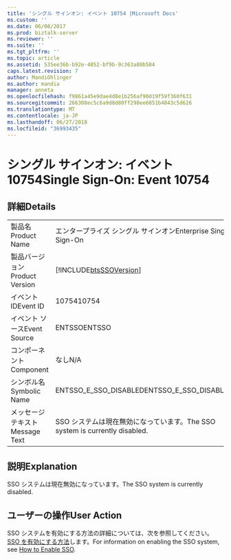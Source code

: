 ```yaml
---
title: 'シングル サインオン: イベント 10754 |Microsoft Docs'
ms.custom: ''
ms.date: 06/08/2017
ms.prod: biztalk-server
ms.reviewer: ''
ms.suite: ''
ms.tgt_pltfrm: ''
ms.topic: article
ms.assetid: 535ee36b-b92e-4852-bf9b-9c363a80b584
caps.latest.revision: 7
author: MandiOhlinger
ms.author: mandia
manager: anneta
ms.openlocfilehash: f9861a45e9dae4d8e1b256af90d19f59f360f631
ms.sourcegitcommit: 266308ec5c6a9d8d80ff298ee6051b4843c5d626
ms.translationtype: MT
ms.contentlocale: ja-JP
ms.lasthandoff: 06/27/2018
ms.locfileid: "36993435"
---
```

# <a name="single-sign-on-event-10754"></a><span data-ttu-id="1b63f-102">シングル サインオン: イベント 10754</span><span class="sxs-lookup"><span data-stu-id="1b63f-102">Single Sign-On: Event 10754</span></span>
## <a name="details"></a><span data-ttu-id="1b63f-103">詳細</span><span class="sxs-lookup"><span data-stu-id="1b63f-103">Details</span></span>  
  
|                 |                                                            |
|-----------------|------------------------------------------------------------|
|  <span data-ttu-id="1b63f-104">製品名</span><span class="sxs-lookup"><span data-stu-id="1b63f-104">Product Name</span></span>   |                 <span data-ttu-id="1b63f-105">エンタープライズ シングル サインオン</span><span class="sxs-lookup"><span data-stu-id="1b63f-105">Enterprise Single Sign-On</span></span>                  |
| <span data-ttu-id="1b63f-106">製品バージョン</span><span class="sxs-lookup"><span data-stu-id="1b63f-106">Product Version</span></span> | [!INCLUDE[btsSSOVersion](../includes/btsssoversion-md.md)] |
|    <span data-ttu-id="1b63f-107">イベント ID</span><span class="sxs-lookup"><span data-stu-id="1b63f-107">Event ID</span></span>     |                           <span data-ttu-id="1b63f-108">10754</span><span class="sxs-lookup"><span data-stu-id="1b63f-108">10754</span></span>                            |
|  <span data-ttu-id="1b63f-109">イベント ソース</span><span class="sxs-lookup"><span data-stu-id="1b63f-109">Event Source</span></span>   |                           <span data-ttu-id="1b63f-110">ENTSSO</span><span class="sxs-lookup"><span data-stu-id="1b63f-110">ENTSSO</span></span>                           |
|    <span data-ttu-id="1b63f-111">コンポーネント</span><span class="sxs-lookup"><span data-stu-id="1b63f-111">Component</span></span>    |                            <span data-ttu-id="1b63f-112">なし</span><span class="sxs-lookup"><span data-stu-id="1b63f-112">N/A</span></span>                             |
|  <span data-ttu-id="1b63f-113">シンボル名</span><span class="sxs-lookup"><span data-stu-id="1b63f-113">Symbolic Name</span></span>  |                   <span data-ttu-id="1b63f-114">ENTSSO_E_SSO_DISABLED</span><span class="sxs-lookup"><span data-stu-id="1b63f-114">ENTSSO_E_SSO_DISABLED</span></span>                    |
|  <span data-ttu-id="1b63f-115">メッセージ テキスト</span><span class="sxs-lookup"><span data-stu-id="1b63f-115">Message Text</span></span>   |           <span data-ttu-id="1b63f-116">SSO システムは現在無効になっています。</span><span class="sxs-lookup"><span data-stu-id="1b63f-116">The SSO system is currently disabled.</span></span>            |
  
## <a name="explanation"></a><span data-ttu-id="1b63f-117">説明</span><span class="sxs-lookup"><span data-stu-id="1b63f-117">Explanation</span></span>  
 <span data-ttu-id="1b63f-118">SSO システムは現在無効になっています。</span><span class="sxs-lookup"><span data-stu-id="1b63f-118">The SSO system is currently disabled.</span></span>  
  
## <a name="user-action"></a><span data-ttu-id="1b63f-119">ユーザーの操作</span><span class="sxs-lookup"><span data-stu-id="1b63f-119">User Action</span></span>  
 <span data-ttu-id="1b63f-120">SSO システムを有効にする方法の詳細については、次を参照してください。 [SSO を有効にする方法](../core/how-to-enable-sso.md)します。</span><span class="sxs-lookup"><span data-stu-id="1b63f-120">For information on enabling the SSO system, see [How to Enable SSO](../core/how-to-enable-sso.md).</span></span>